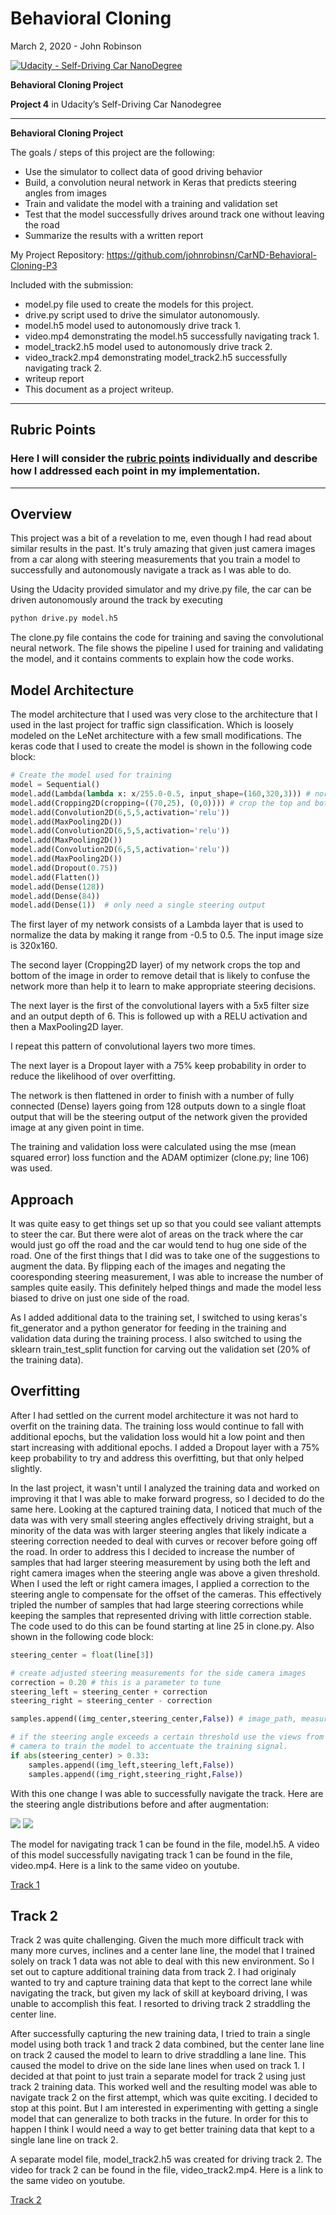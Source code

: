 # **Behavioral Cloning** 

March 2, 2020 - John Robinson

[![Udacity - Self-Driving Car NanoDegree](https://s3.amazonaws.com/udacity-sdc/github/shield-carnd.svg)](http://www.udacity.com/drive)

**Behavioral Cloning Project**

**Project 4** in Udacity’s Self-Driving Car Nanodegree

---

**Behavioral Cloning Project**

The goals / steps of this project are the following:
* Use the simulator to collect data of good driving behavior
* Build, a convolution neural network in Keras that predicts steering angles from images
* Train and validate the model with a training and validation set
* Test that the model successfully drives around track one without leaving the road
* Summarize the results with a written report

My Project Repository: https://github.com/johnrobinsn/CarND-Behavioral-Cloning-P3

Included with the submission:
* model.py file used to create the models for this project.
* drive.py script used to drive the simulator autonomously.
* model.h5 model used to autonomously drive track 1.
* video.mp4 demonstrating the model.h5 successfully navigating track 1.
* model_track2.h5 model used to autonomously drive track 2.
* video_track2.mp4 demonstrating model_track2.h5 successfully navigating track 2.
* writeup report 
* This document as a project writeup.

---
## Rubric Points
### Here I will consider the [rubric points](https://review.udacity.com/#!/rubrics/1968/view) individually and describe how I addressed each point in my implementation.  

---

## Overview

This project was a bit of a revelation to me, even though I had read about similar results in the past.  It's truly amazing that given just camera images from a car along with steering measurements that you train a model to successfully and autonomously navigate a track as I was able to do.  

Using the Udacity provided simulator and my drive.py file, the car can be driven autonomously around the track by executing 
```sh
python drive.py model.h5
```

The clone.py file contains the code for training and saving the convolutional neural network. The file shows the pipeline I used for training and validating the model, and it contains comments to explain how the code works.

## Model Architecture
The model architecture that I used was very close to the architecture that I used in the last project for traffic sign classification.  Which is loosely modeled on the LeNet architecture with a few small modifications.  The keras code that I used to create the model is shown in the following code block:

```python
# Create the model used for training
model = Sequential()
model.add(Lambda(lambda x: x/255.0-0.5, input_shape=(160,320,3))) # normalize the image data
model.add(Cropping2D(cropping=((70,25), (0,0)))) # crop the top and bottom of the input images
model.add(Convolution2D(6,5,5,activation='relu')) 
model.add(MaxPooling2D())
model.add(Convolution2D(6,5,5,activation='relu'))
model.add(MaxPooling2D())
model.add(Convolution2D(6,5,5,activation='relu'))
model.add(MaxPooling2D())
model.add(Dropout(0.75))
model.add(Flatten())
model.add(Dense(128))
model.add(Dense(84))
model.add(Dense(1))  # only need a single steering output
```

The first layer of my network consists of a Lambda layer that is used to normalize the data by making it range from -0.5 to 0.5.  The input image size is 320x160.

The second layer (Cropping2D layer) of my network crops the top and bottom of the image in order to remove detail that is likely to confuse the network more than help it to learn to make appropriate steering decisions.

The next layer is the first of the convolutional layers with a 5x5 filter size and an output depth of 6.  This is followed up with a RELU activation and then a MaxPooling2D layer.

I repeat this pattern of convolutional layers two more times.

The next layer is a Dropout layer with a 75% keep probability in order to reduce the likelihood of over overfitting.

The network is then flattened in order to finish with a number of fully connected (Dense) layers going from 128 outputs down to a single float output that will be the steering output of the network given the provided image at any given point in time.

The training and validation loss were calculated using the mse (mean squared error) loss function and the ADAM optimizer (clone.py; line 106) was used.

## Approach

It was quite easy to get things set up so that you could see valiant attempts to steer the car.  But there were alot of areas on the track where the car would just go off the road and the car would tend to hug one side of the road.  One of the first things that I did was to take one of the suggestions to augment the data.  By flipping each of the images and negating the cooresponding steering measurement, I was able to increase the number of samples quite easily.  This definitely helped things and made the model less biased to drive on just one side of the road.

As I added additional data to the training set, I switched to using keras's fit_generator and a python generator for feeding in the training and validation data during the training process.  I also switched to using the sklearn train_test_split function for carving out the validation set (20% of the training data).

## Overfitting

After I had settled on the current model architecture it was not hard to overfit on the training data.  The training loss would continue to fall with additional epochs, but the validation loss would hit a low point and then start increasing with additional epochs.  I added a Dropout layer with a 75% keep probability to try and address this overfitting, but that only helped slightly.  

In the last project, it wasn't until I analyzed the training data and worked on improving it that I was able to make forward progress, so I decided to do the same here.  Looking at the captured training data, I noticed that much of the data was with very small steering angles effectively driving straight, but a minority of the data was with larger steering angles that likely indicate a steering correction needed to deal with curves or recover before going off the road.  In order to address this I decided to increase the number of samples that had larger steering measurement by using both the left and right camera images when the steering angle was above a given threshold.  When I used the left or right camera images, I applied a correction to the steering angle to compensate for the offset of the cameras.  This effectively tripled the number of samples that had large steering corrections while keeping the samples that represented driving with little correction stable.  The code used to do this can be found starting at line 25 in clone.py.  Also shown in the following code block:

```python
steering_center = float(line[3])

# create adjusted steering measurements for the side camera images
correction = 0.20 # this is a parameter to tune
steering_left = steering_center + correction
steering_right = steering_center - correction

samples.append((img_center,steering_center,False)) # image_path, measurement, flip

# if the steering angle exceeds a certain threshold use the views from the left and right
# camera to train the model to accentuate the training signal.
if abs(steering_center) > 0.33:
    samples.append((img_left,steering_left,False))
    samples.append((img_right,steering_right,False))
```

With this one change I was able to successfully navigate the track.  Here are the steering angle distributions before and after augmentation:

<img src="readme_resources/before_augmentation.png">

<img src="readme_resources/after_augmentation.png">

The model for navigating track 1 can be found in the file, model.h5.  A video of this model successfully navigating track 1 can be found in the file, video.mp4.  Here is a link to the same video on youtube.

[Track 1](https://youtu.be/JXHE4aWdYcQ)


## Track 2
Track 2 was quite challenging.  Given the much more difficult track with many more curves, inclines and a center lane line, the model that I trained solely on track 1 data was not able to deal with this new environment.  So I set out to capture additional training data from track 2.  I had originaly wanted to try and capture training data that kept to the correct lane while navigating the track, but given my lack of skill at keyboard driving, I was unable to accomplish this feat. I resorted to driving track 2 straddling the center line. 

After successfully capturing the new training data, I tried to train a single model using both track 1 and track 2 data combined, but the center lane line on track 2 caused the model to learn to drive straddling a lane line.  This caused the model to drive on the side lane lines when used on track 1.  I decided at that point to just train a separate model for track 2 using just track 2 training data.  This worked well and the resulting model was able to navigate track 2 on the first attempt, which was quite exciting.  I decided to stop at this point.  But I am interested in experimenting with getting a single model that can generalize to both tracks in the future.  In order for this to happen I think I would need a way to get better training data that kept to a single lane line on track 2.

A separate model file, model_track2.h5 was created for driving track 2.  The video for track 2 can be found in the file, video_track2.mp4.  Here is a link to the same video on youtube.

[Track 2](https://youtu.be/lPizVGVKKeo)

